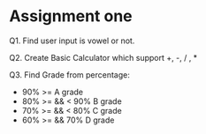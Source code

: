 # Assignment one

Q1. Find user input is vowel or not.

Q2. Create Basic Calculator which support +, -, / , *

Q3. Find Grade from percentage:
 - 90% >=  A grade
 - 80% >= &&  < 90%  B grade
 - 70% >= && < 80% C grade
 - 60% >= && 70% D grade
